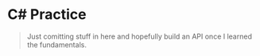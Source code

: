 # C# Practice
> Just comitting stuff in here and hopefully build an API once I learned the fundamentals. 